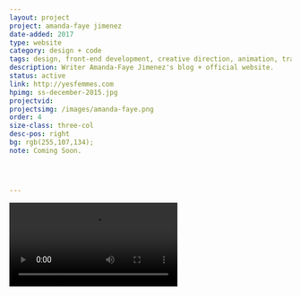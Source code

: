 ```yaml
---
layout: project
project: amanda-faye jimenez
date-added: 2017
type: website
category: design + code
tags: design, front-end development, creative direction, animation, transitions,  
description: Writer Amanda-Faye Jimenez's blog + official website.
status: active
link: http://yesfemmes.com
hpimg: ss-december-2015.jpg
projectvid: 
projectsimg: /images/amanda-faye.png
order: 4
size-class: three-col
desc-pos: right
bg: rgb(255,107,134);
note: Coming Soon.




---
```

<article class="work" itemscope itemtype="http://schema.org/BlogPosting">

		
  <div class="vid-wrapper">
  <video src="/images/yf-issue-landing.mp4" autoplay loop="true"></video>
  </div>
</article>
